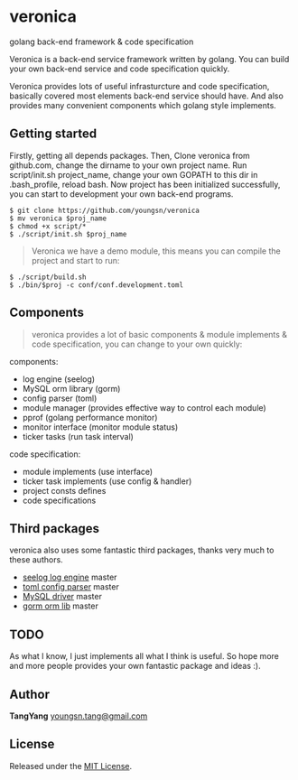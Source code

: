# veronica
golang back-end framework &amp; code specification

Veronica is a back-end service framework written by golang. You can build your own back-end service and code specification quickly.

Veronica provides lots of useful infrasturcture and code specification, basically covered most elements back-end service should have. And also provides many convenient components which golang style implements.


## Getting started

Firstly, getting all depends packages.
Then, Clone veronica from github.com, change the dirname to your own project name.
Run script/init.sh project\_name, change your own GOPATH to this dir in .bash\_profile, reload bash.
Now project has been initialized successfully, you can start to development your own back-end programs.

``` shell
$ git clone https://github.com/youngsn/veronica
$ mv veronica $proj_name
$ chmod +x script/*
$ ./script/init.sh $proj_name
```

> Veronica we have a demo module, this means you can compile the project and start to run:

``` shell
$ ./script/build.sh
$ ./bin/$proj -c conf/conf.development.toml
```

## Components

> veronica provides a lot of basic components & module implements & code specification, you can change to your own quickly:

components:
- log engine (seelog)
- MySQL orm library (gorm)
- config parser (toml)
- module manager (provides effective way to control each module)
- pprof (golang performance monitor)
- monitor interface (monitor module status)
- ticker tasks (run task interval)


code specification:
- module implements (use interface)
- ticker task implements (use config & handler)
- project consts defines
- code specifications

## Third packages

veronica also uses some fantastic third packages, thanks very much to these authors.

- [seelog log engine](https://github.com/cihub/seelog) master
- [toml config parser](https://github.com/BurntSushi/toml) master
- [MySQL driver](https://github.com/go-sql-driver/mysql) master
- [gorm orm lib](https://github.com/jinzhu/gorm) master

## TODO

As what I know, I just implements all what I think is useful. So hope more and more people provides your own fantastic package and ideas :).

## Author

**TangYang**
<youngsn.tang@gmail.com>


## License

Released under the [MIT License](https://github.com/youngsn/veronica/blob/master/License).
